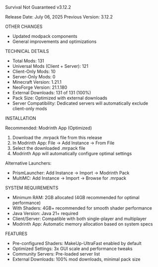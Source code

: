 Survival Not Guaranteed v3.12.2

Release Date: July 06, 2025
Previous Version: 3.12.2

OTHER CHANGES

- Updated modpack components
- General improvements and optimizations

TECHNICAL DETAILS

- Total Mods: 131
- Universal Mods (Client + Server): 121
- Client-Only Mods: 10
- Server-Only Mods: 0
- Minecraft Version: 1.21.1
- NeoForge Version: 21.1.180
- External Downloads: 131 of 131 (100%)
- Pack Size: Optimized with external downloads
- Server Compatibility: Dedicated servers will automatically exclude client-only mods

INSTALLATION

Recommended: Modrinth App (Optimized)
1. Download the .mrpack file from this release
2. In Modrinth App: File → Add Instance → From File
3. Select the downloaded .mrpack file
4. Modrinth App will automatically configure optimal settings

Alternative Launchers:
- PrismLauncher: Add Instance → Import → Modrinth Pack
- MultiMC: Add Instance → Import → Browse for .mrpack

SYSTEM REQUIREMENTS

- Minimum RAM: 2GB allocated (4GB recommended for optimal performance)
- With Shaders: 4GB+ recommended for smooth shader performance
- Java Version: Java 21+ required
- Client/Server: Compatible with both single-player and multiplayer
- Modrinth App: Automatic memory allocation based on system specs

FEATURES

- Pre-configured Shaders: MakeUp-UltraFast enabled by default
- Optimized Settings: 3x GUI scale and performance tweaks
- Community Servers: Pre-loaded server list
- External Downloads: 100% mod downloads, minimal pack size

